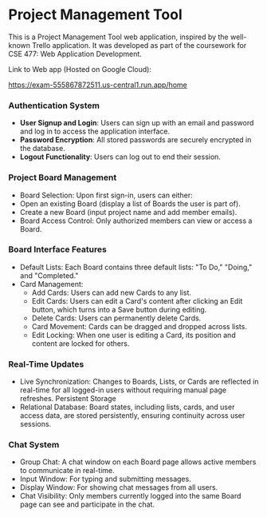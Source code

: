 # Project Management Tool


This is a Project Management Tool web application, inspired by the well-known Trello application. It was developed as part of the coursework for CSE 477: Web Application Development.

Link to Web app (Hosted on Google Cloud):

https://exam-555867872511.us-central1.run.app/home



###  Authentication System
- **User Signup and Login**: Users can sign up with an email and password and log in to access the application interface.
- **Password Encryption**: All stored passwords are securely encrypted in the database.
- **Logout Functionality**: Users can log out to end their session.

### Project Board Management
- Board Selection: Upon first sign-in, users can either:
- Open an existing Board (display a list of Boards the user is part of).
- Create a new Board (input project name and add member emails).
- Board Access Control: Only authorized members can view or access a Board.

### Board Interface Features
- Default Lists: Each Board contains three default lists: "To Do," "Doing," and "Completed."
- Card Management:
  - Add Cards: Users can add new Cards to any list.
  - Edit Cards: Users can edit a Card's content after clicking an Edit button, which turns into a Save button during editing.
  - Delete Cards: Users can permanently delete Cards.
  - Card Movement: Cards can be dragged and dropped across lists.
  - Edit Locking: When one user is editing a Card, its position and content are locked for others.

### Real-Time Updates
- Live Synchronization: Changes to Boards, Lists, or Cards are reflected in real-time for all logged-in users without requiring manual page refreshes.
Persistent Storage
- Relational Database: Board states, including lists, cards, and user access data, are stored persistently, ensuring continuity across user sessions.

### Chat System
- Group Chat: A chat window on each Board page allows active members to communicate in real-time.
- Input Window: For typing and submitting messages.
- Display Window: For showing chat messages from all users.
- Chat Visibility: Only members currently logged into the same Board page can see and participate in the chat.


